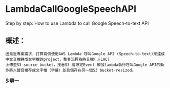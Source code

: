 # LambdaCallGoogleSpeechAPI
Step by step: How to use Lambda to call Google Speech-to-text API<br>
## 概述：<br>
    因最近專案需求，打算寫個使用AWS Lambda 呼叫Google API (Speech-to-text)來達成中文音檔轉成文字檔的project，整套流程為將音檔(.FLAC)
    上傳至S3 source bucket，接著S3 會設定Event 觸發lambda執行呼叫Google API的動作將人聲音檔存成文字檔（字幕）並且儲存在另一個S3 bucket-resized。
<b>步驟一</b>
    

